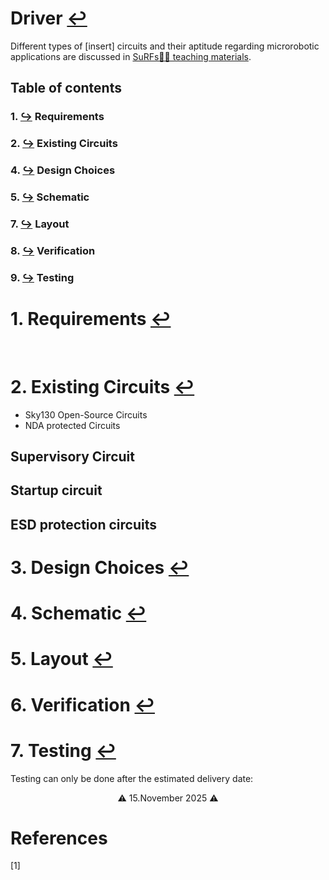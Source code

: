 # Driver [↩](documentation.md)
Different types of [insert] circuits and their aptitude regarding microrobotic applications are discussed in [SuRFs🏄‍♀️ teaching materials](https://github.com/jonoboderbonobo/surf/specs/electronics/types_of_circuits.md).

## Table of contents
### 1. [↪](#1-requirements-) Requirements
### 2. [↪](#2-existing-circuits-) Existing Circuits
### 4. [↪](#4-design-goal-) Design Choices
### 5. [↪](#5-schematic-) Schematic
### 7. [↪](#7-layout-) Layout
### 8. [↪](#8-verification) Verification
### 9. [↪](#9-testing-) Testing


# 1. Requirements [↩](#table-of-contents)

<br>

# 2. Existing Circuits [↩](#table-of-contents)
- Sky130 Open-Source Circuits
- NDA protected Circuits

## Supervisory Circuit
## Startup circuit
## ESD protection circuits

# 3. Design Choices [↩](#table-of-contents)

# 4. Schematic [↩](#table-of-contents)

# 5. Layout [↩](#table-of-contents)

# 6. Verification [↩](#table-of-contents)

# 7. Testing [↩](#table-of-contents)

Testing can only be done after the estimated delivery date:
<center>⚠️ 15.November 2025 ⚠️ </center>


# References
<a id="1">[1]</a> <br>
